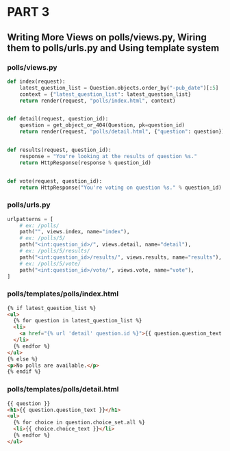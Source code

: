 # PART 3

## Writing More Views on polls/views.py, Wiring them to polls/urls.py and Using template system

### polls/views.py

```python
def index(request):
    latest_question_list = Question.objects.order_by("-pub_date")[:5]
    context = {"latest_question_list": latest_question_list}
    return render(request, "polls/index.html", context)


def detail(request, question_id):
    question = get_object_or_404(Question, pk=question_id)
    return render(request, "polls/detail.html", {"question": question})


def results(request, question_id):
    response = "You're looking at the results of question %s."
    return HttpResponse(response % question_id)


def vote(request, question_id):
    return HttpResponse("You're voting on question %s." % question_id)
```

### polls/urls.py

```python
urlpatterns = [
    # ex: /polls/
    path("", views.index, name="index"),
    # ex: /polls/5/
    path("<int:question_id>/", views.detail, name="detail"),
    # ex: /polls/5/results/
    path("<int:question_id>/results/", views.results, name="results"),
    # ex: /polls/5/vote/
    path("<int:question_id>/vote/", views.vote, name="vote"),
]
```

### polls/templates/polls/index.html

```html
{% if latest_question_list %}
<ul>
  {% for question in latest_question_list %}
  <li>
    <a href="{% url 'detail' question.id %}">{{ question.question_text }}</a>
  </li>
  {% endfor %}
</ul>
{% else %}
<p>No polls are available.</p>
{% endif %}
```

### polls/templates/polls/detail.html

```html
{{ question }}
<h1>{{ question.question_text }}</h1>
<ul>
  {% for choice in question.choice_set.all %}
  <li>{{ choice.choice_text }}</li>
  {% endfor %}
</ul>
```

